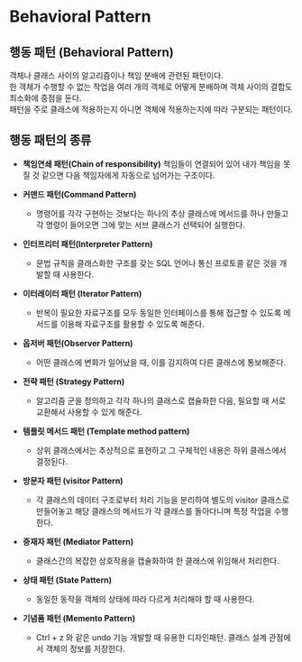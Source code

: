 # Behavioral Pattern
   
## 행동 패턴 (Behavioral Pattern)
객체나 클래스 사이의 알고리즘이나 책임 분배에 관련된 패턴이다.   
한 객체가 수행할 수 없는 작업을 여러 개의 객체로 어떻게 분배하며 객체 사이의 결합도 최소화에 중점을 둔다.   
패턴을 주로 클래스에 적용하는지 아니면 객체에 적용하는지에 따라 구분되는 패턴이다.   
   
## 행동 패턴의 종류
- **책임연쇄 패턴(Chain of responsibility)**
책임들이 연결되어 있어 내가 책임을 못 질 것 같으면 다음 책임자에게 자동으로 넘어가는 구조이다.
   
- **커맨드 패턴(Command Pattern)**
    - 명령어를 각각 구현하는 것보다는 하나의 추상 클래스에 메서드를 하나 만들고 각 명령이 들어오면 그에 맞는 서브 클래스가 선택되어 실행한다.
   
- **인터프리터 패턴(Interpreter Pattern)**
    - 문법 규칙을 클래스화한 구조를 갖는 SQL 언어나 통신 프로토콜 같은 것을 개발할 때 사용한다.
   
- **이터레이터 패턴 (Iterator Pattern)**
    - 반복이 필요한 자료구조를 모두 동일한 인터페이스를 통해 접근할 수 있도록 메서드를 이용해 자료구조를 활용할 수 있도록 해준다.
   
- **옵저버 패턴(Observer Pattern)**
    - 어떤 클래스에 변화가 일어났을 때, 이를 감지하여 다른 클래스에 통보해준다.
   
- **전략 패턴 (Strategy Pattern)**
    - 알고리즘 군을 정의하고 각각 하나의 클래스로 캡슐화한 다음, 필요할 때 서로 교환해서 사용할 수 있게 해준다.
   
- **템플릿 메서드 패턴 (Template method pattern)**
    - 상위 클래스에서는 추상적으로 표현하고 그 구체적인 내용은 하위 클래스에서 결정된다.
   
- **방문자 패턴 (visitor Pattern)**
    - 각 클래스의 데이터 구조로부터 처리 기능을 분리하여 별도의 visitor 클래스로 만들어놓고 해당 클래스의 메서드가 각 클래스를 돌아다니며 특정 작업을 수행한다.
   
- **중재자 패턴 (Mediator Pattern)**
    - 클래스간의 복잡한 상호작용을 캡슐화하여 한 클래스에 위임해서 처리한다.
   
- **상태 패턴 (State Pattern)**
    - 동일한 동작을 객체의 상태에 따라 다르게 처리해야 할 때 사용한다.
   
- **기념품 패턴 (Memento Pattern)**
    - Ctrl + z 와 같은 undo 기능 개발할 때 유용한 디자인패턴. 클래스 설계 관점에서 객체의 정보를 저장한다.
